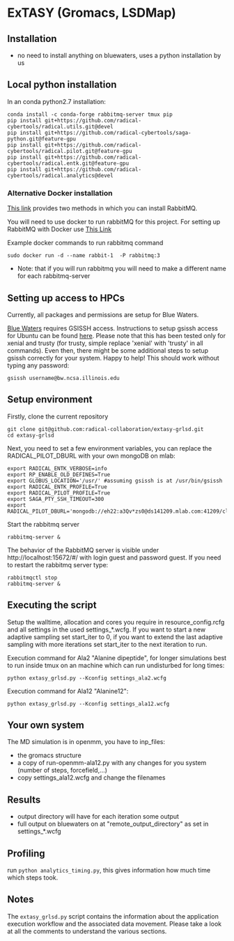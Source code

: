 # ExTASY (Gromacs, LSDMap)

## Installation

* no need to install anything on bluewaters, uses a python installation by us

## Local python installation

In an conda python2.7 installation:
```
conda install -c conda-forge rabbitmq-server tmux pip
pip install git+https://github.com/radical-cybertools/radical.utils.git@devel
pip install git+https://github.com/radical-cybertools/saga-python.git@feature-gpu
pip install git+https://github.com/radical-cybertools/radical.pilot.git@feature-gpu
pip install git+https://github.com/radical-cybertools/radical.entk.git@feature-gpu
pip install git+https://github.com/radical-cybertools/radical.analytics@devel
```
### Alternative Docker installation

[This link](http://radicalentk-06.readthedocs.io/en/arch-v0.6/install.html) provides two methods in which
you can install RabbitMQ.

You will need to use docker to run rabbitMQ for this project.
For setting up RabbitMQ with Docker use [This Link](http://radicalentk-06.readthedocs.io/en/arch-v0.6/install.html)

Example docker commands to run rabbitmq command 

```
sudo docker run -d --name rabbit-1  -P rabbitmq:3
```

* Note: that if you will run rabbitmq you will need to make a different name for each rabbitmq-server 
## Setting up access to HPCs

Currently, all packages and permissions are setup for Blue Waters.

[Blue Waters](https://bluewaters.ncsa.illinois.edu/user-guide)
requires GSISSH access. Instructions to setup gsissh access for Ubuntu can be 
found [here](https://github.com/vivek-bala/docs/blob/master/misc/gsissh_setup_stampede_ubuntu_xenial.sh/).
Please note that this has been tested only for xenial and trusty (for trusty, 
simple replace 'xenial' with 'trusty' in all commands). Even then, there might 
be some additional steps to setup gsissh correctly for your system. Happy to 
help!
This should work without typing any password:
```
gsissh username@bw.ncsa.illinois.edu
```


## Setup environment

Firstly, clone the current repository

```
git clone git@github.com:radical-collaboration/extasy-grlsd.git
cd extasy-grlsd
```

Next, you need to set a few environment variables, you can replace the RADICAL_PILOT_DBURL with your own mongoDB on mlab:
```
export RADICAL_ENTK_VERBOSE=info
export RP_ENABLE_OLD_DEFINES=True
export GLOBUS_LOCATION='/usr/' #assuming gsissh is at /usr/bin/gsissh
export RADICAL_ENTK_PROFILE=True
export RADICAL_PILOT_PROFILE=True
export SAGA_PTY_SSH_TIMEOUT=300
export RADICAL_PILOT_DBURL='mongodb://eh22:a3Qv*zs0@ds141209.mlab.com:41209/clementigroup'
```

Start the rabbitmq server

```
rabbitmq-server &
```

The behavior of the RabbitMQ server is visible under http://localhost:15672/#/ with login guest and password guest. If you need to restart the rabbitmq server type:
```
rabbitmqctl stop
rabbitmq-server &
```

## Executing the script

Setup the walltime, allocation and cores you require in resource_config.rcfg and all settings in the used settings_*.wcfg.
If you want to start a new adaptive sampling set start_iter to 0, if you want to extend the last adaptive sampling with more iterations set start_iter to the next iteration to run. 

Execution command for Ala2 "Alanine dipeptide", for longer simulations best to run inside tmux on an machine which can run undisturbed for long times:

```
python extasy_grlsd.py --Kconfig settings_ala2.wcfg
```

Execution command for Ala12 "Alanine12": 

```
python extasy_grlsd.py --Kconfig settings_ala12.wcfg
```


## Your own system
The MD simulation is in openmm, you have to inp_files:
* the gromacs structure
* a copy of run-openmm-ala12.py with any changes for you system (number of steps, forcefield,...)
* copy settings_ala12.wcfg and change the filenames



## Results
* output directory  will have for each iteration some output
* full output on bluewaters on at "remote_output_directory" as set in settings_*.wcfg


## Profiling
run ```python analytics_timing.py```, this gives information how much time which steps took.

## Notes 
The ```extasy_grlsd.py``` script contains the information about the application
execution workflow and the associated data movement. Please take a look at all
the comments to understand the various sections. 


